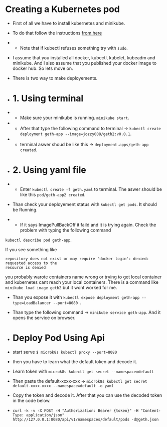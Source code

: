 # Creating a Kubernetes pod

 - First of all we have to install kubernetes and minikube.
 
 - To do that follow the instructions [from here](https://kubernetes.io/docs/tasks/tools/)
 
 - - Note that if kubectl refuses something try with ```sudo```.
 
 - I assume that you installed all docker, kubectl, kubelet, kubeadm and minikube. And I also assume that you 
 published your docker image to docker hub. So lets move on. 
 
 - There is two way to make deployements.
 
 - # 1. Using terminal
 
 - - Make sure your minikube is running. ``` minikube start ```.
 
 - - After that type the following command to terminal -> ``` kubectl create deployment geth-app --image=jozzy008/geth2:v0.0.1 ```.
 
 - - terminal aswer shoud be like this -> ``` deployment.apps/geth-app created ```.
 
 - # 2. Using yaml file
 
 - - Enter ``` kubectl create -f geth.yaml ``` to terminal. The aswer should be like this
  ``` pod/geth-app2 created ```.
 
 -  Than check your deployement status with ``` kubectl get pods ```. It should be Running.
 
 - - If it says ImagePullBackOff it faild and it is trying again. 
 Check the problem with typing the following command 
 
 ``` kubectl describe pod geth-app ```. 
 
 If you see something like 
 
 ``` Error response from daemon: pull access denied for /posts, 
 repository does not exist or may require 'docker login': denied: requested access to the 
 resource is denied 
 ``` 
 you probably warote containers name wrong or trying to get local container and kubernetes 
 cant reach your local containers. There is a command like ``` minikube load image geth2 ``` but it wont worked for me.
 
 - Than you expose it with ``` kubectl expose deployment geth-app --type=LoadBalancer --port=8080  ```.
 
 - Than type the following command -> ``` minikube service geth-app ```. And it opens the service on browser.
 
 
 - # Deploy Pod Using Api
 
 - start serve ```$ microk8s kubectl proxy --port=8080```
 
 - then you have to learn what the default token and decode it.
 
 - Learn token with ``` microk8s kubectl get secret --namespace=default ```
 
 - Then paste the default-xxxx-xxx -> ```microk8s kubectl get secret default-xxxx-xxxx --namespace=default -o yaml```
 
 - Copy the token and decode it. After that you can use the decoded token in the code below.
 
 - ```curl -k -v -X POST -H "Authorization: Bearer {token}" -H "Content-Type: application/json" http://127.0.0.1:8080/api/v1/namespaces/default/pods -d@geth.json```


